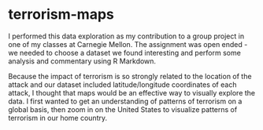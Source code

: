 # terrorism-maps
I performed this data exploration as my contribution to a group project in one of my classes at Carnegie Mellon. The assignment was open ended - we needed to choose a dataset we found interesting and perform some analysis and commentary using R Markdown.

Because the impact of terrorism is so strongly related to the location of the attack and our dataset included latitude/longitude coordinates of each attack, I thought that maps would be an effective way to visually explore the data. I first wanted to get an understanding of patterns of terrorism on a global basis, then zoom in on the United States to visualize patterns of terrorism in our home country.
